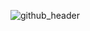 ![github_header](https://github.com/Dvorcovayaa/Dvorcovayaa/assets/114399703/1ce1eb88-9957-4fcf-8e6c-b55c6aac2c3c)
